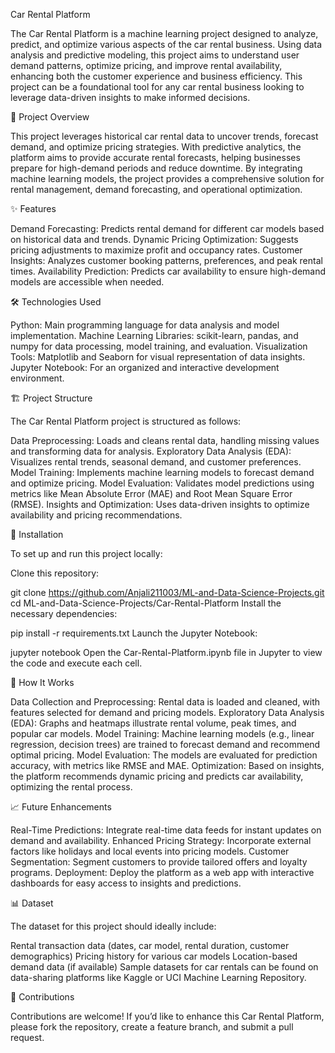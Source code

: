 Car Rental Platform


The Car Rental Platform is a machine learning project designed to analyze, predict, and optimize various aspects of the car rental business. Using data analysis and predictive modeling, this project aims to understand user demand patterns, optimize pricing, and improve rental availability, enhancing both the customer experience and business efficiency. This project can be a foundational tool for any car rental business looking to leverage data-driven insights to make informed decisions.


🚗 Project Overview

This project leverages historical car rental data to uncover trends, forecast demand, and optimize pricing strategies. With predictive analytics, the platform aims to provide accurate rental forecasts, helping businesses prepare for high-demand periods and reduce downtime. By integrating machine learning models, the project provides a comprehensive solution for rental management, demand forecasting, and operational optimization.


✨ Features

Demand Forecasting: Predicts rental demand for different car models based on historical data and trends.
Dynamic Pricing Optimization: Suggests pricing adjustments to maximize profit and occupancy rates.
Customer Insights: Analyzes customer booking patterns, preferences, and peak rental times.
Availability Prediction: Predicts car availability to ensure high-demand models are accessible when needed.


🛠️ Technologies Used

Python: Main programming language for data analysis and model implementation.
Machine Learning Libraries: scikit-learn, pandas, and numpy for data processing, model training, and evaluation.
Visualization Tools: Matplotlib and Seaborn for visual representation of data insights.
Jupyter Notebook: For an organized and interactive development environment.


🏗️ Project Structure

The Car Rental Platform project is structured as follows:

Data Preprocessing: Loads and cleans rental data, handling missing values and transforming data for analysis.
Exploratory Data Analysis (EDA): Visualizes rental trends, seasonal demand, and customer preferences.
Model Training: Implements machine learning models to forecast demand and optimize pricing.
Model Evaluation: Validates model predictions using metrics like Mean Absolute Error (MAE) and Root Mean Square Error (RMSE).
Insights and Optimization: Uses data-driven insights to optimize availability and pricing recommendations.


🚀 Installation

To set up and run this project locally:

Clone this repository:

git clone https://github.com/Anjali211003/ML-and-Data-Science-Projects.git
cd ML-and-Data-Science-Projects/Car-Rental-Platform
Install the necessary dependencies:

pip install -r requirements.txt
Launch the Jupyter Notebook:

jupyter notebook
Open the Car-Rental-Platform.ipynb file in Jupyter to view the code and execute each cell.


📖 How It Works

Data Collection and Preprocessing: Rental data is loaded and cleaned, with features selected for demand and pricing models.
Exploratory Data Analysis (EDA): Graphs and heatmaps illustrate rental volume, peak times, and popular car models.
Model Training: Machine learning models (e.g., linear regression, decision trees) are trained to forecast demand and recommend optimal pricing.
Model Evaluation: The models are evaluated for prediction accuracy, with metrics like RMSE and MAE.
Optimization: Based on insights, the platform recommends dynamic pricing and predicts car availability, optimizing the rental process.


📈 Future Enhancements

Real-Time Predictions: Integrate real-time data feeds for instant updates on demand and availability.
Enhanced Pricing Strategy: Incorporate external factors like holidays and local events into pricing models.
Customer Segmentation: Segment customers to provide tailored offers and loyalty programs.
Deployment: Deploy the platform as a web app with interactive dashboards for easy access to insights and predictions.


📊 Dataset

The dataset for this project should ideally include:

Rental transaction data (dates, car model, rental duration, customer demographics)
Pricing history for various car models
Location-based demand data (if available)
Sample datasets for car rentals can be found on data-sharing platforms like Kaggle or UCI Machine Learning Repository.


🤝 Contributions

Contributions are welcome! If you’d like to enhance this Car Rental Platform, please fork the repository, create a feature branch, and submit a pull request.

